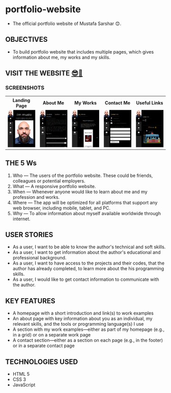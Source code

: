 # portfolio-website

- The official portfolio website of Mustafa Sarshar 😊.

## OBJECTIVES

- To build portfolio website that includes multiple pages, which gives information about me, my works and my skills.

## VISIT THE WEBSITE [😎🔗](https://mustafa-sarshar.github.io/portfolio-website/)

### SCREENSHOTS

<table width="100%" style="overflow:auto">
  <tr>
    <th width="20%" style="text-align:center;">Landing Page</th>
    <th width="20%" style="text-align:center;">About Me</th>
    <th width="20%" style="text-align:center;">My Works</th>
    <th width="20%" style="text-align:center;">Contact Me</th>
    <th width="20%" style="text-align:center;">Useful Links</th>
  </tr>
  <tr>
    <td width="20%"><img src="https://github.com/mustafa-sarshar/portfolio-website/blob/main/docs/img/portfolio-website-1.png?raw=true"/></td>
    <td width="20%"><img src="https://github.com/mustafa-sarshar/portfolio-website/blob/main/docs/img/portfolio-website-2.png?raw=true"/></td>
    <td width="20%"><img src="https://github.com/mustafa-sarshar/portfolio-website/blob/main/docs/img/portfolio-website-3.png?raw=true"/></td>
    <td width="20%"><img src="https://github.com/mustafa-sarshar/portfolio-website/blob/main/docs/img/portfolio-website-4.png?raw=true"/></td>
    <td width="20%"><img src="https://github.com/mustafa-sarshar/portfolio-website/blob/main/docs/img/portfolio-website-5.png?raw=true"/></td>
  </tr>
</table>

## THE 5 Ws

1. Who — The users of the portfolio website. These could be friends, colleagues or potential employers.
2. What — A responsive portfolio website.
3. When — Whenever anyone would like to learn about me and my profession and works.
4. Where — The app will be optimized for all platforms that support any web browser, including mobile, tablet, and PC.
5. Why — To allow information about myself available worldwide through internet.

## USER STORIES

- As a user, I want to be able to know the author's technical and soft skills.
- As a user, I want to get information about the author's educational and professional background.
- As a user, I want to have access to the projects and their codes, that the author has already completed, to learn more about the his programming skills.
- As a user, I would like to get contact information to communicate with the author.

## KEY FEATURES

- A homepage with a short introduction and link(s) to work examples
- An about page with key information about you as an individual, my relevant skills, and the tools or programming language(s) I use
- A section with my work examples—either as part of my homepage (e.g., in a grid) or on a separate work page
- A contact section—either as a section on each page (e.g., in the footer) or in a separate contact page

## TECHNOLOGIES USED

- HTML 5
- CSS 3
- JavaScript
